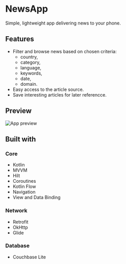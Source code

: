# NewsApp
Simple, lightweight app delivering news to your phone.
## Features
- Filter and browse news based on chosen criteria:
    - country,
    - category,
    - language,
    - keywords,
    - date,
    - domain.
- Easy access to the article source.
- Save interesting articles for later referencce.
## Preview
![App preview](readme/preview.gif)
## Built with
### Core
- Kotlin
- MVVM
- Hilt
- Coroutines
- Kotlin Flow
- Navigation
- View and Data Binding
### Network
- Retrofit
- OkHttp
- Glide
### Database
- Couchbase Lite
